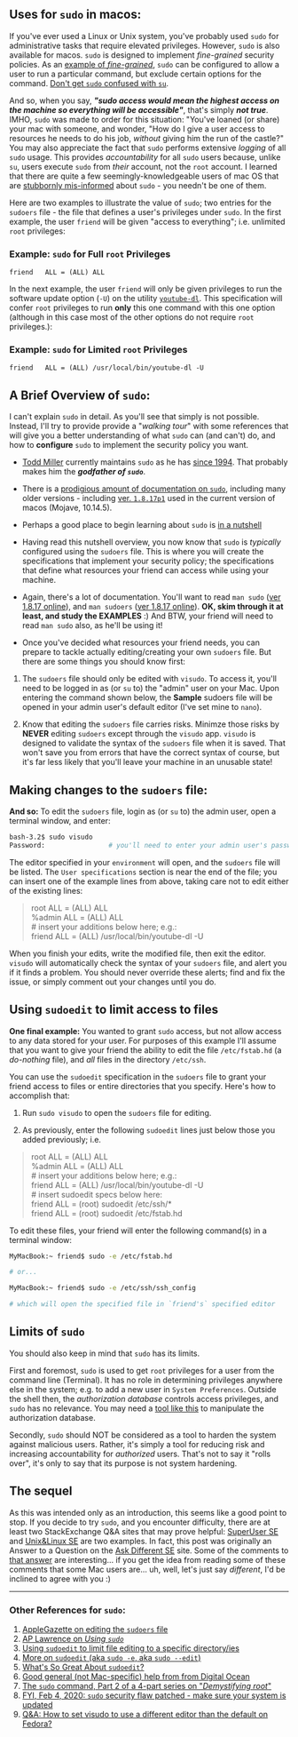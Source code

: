 ## Uses for `sudo` in macos:

If you've ever used a Linux or Unix system, you've probably used `sudo` for administrative tasks that require elevated privileges. However, `sudo` is also available for macos. `sudo` is designed to implement *fine-grained* security policies. As an [example of *fine-grained*](https://superuser.com/questions/167631/fine-grained-sudoers-configuration-allowed-commandline-arguments), `sudo` can be configured to allow a user to run a particular command, but exclude certain options for the command. [Don't get `sudo` confused with `su`](https://kb.iu.edu/d/amyi).

And so, when you say, ***"sudo access would mean the highest access on the machine so everything will be accessible"***, that's simply ***not true***. IMHO, `sudo` was made to order for this situation: "You've loaned (or share) your mac with someone, and wonder, "How do I give a user access to resources he needs to do his job, *without* giving him the run of the castle?" You may also appreciate the fact that `sudo` performs extensive *logging* of all `sudo` usage. This provides *accountability* for all `sudo` users because, unlike `su`, users execute `sudo` from *their* account, not the `root` account. I learned that there are quite a few seemingly-knowledgeable users of mac OS that are [stubbornly mis-informed](https://apple.stackexchange.com/a/360272/149366) about `sudo` - you needn't be one of them. 

Here are two examples to illustrate the value of `sudo`; two entries for the `sudoers` file - the file that defines a user's privileges under `sudo`. In the first example, the user `friend` will be given "access to everything"; i.e. unlimited `root` privileges: 

### Example: `sudo` for Full `root` Privileges

```
friend   ALL = (ALL) ALL  
```

In the next example, the user `friend` will only be given privileges to run the software update option (`-U`) on the utility [`youtube-dl`](https://ytdl-org.github.io/youtube-dl/index.html). This specification will confer `root` privileges to run **only** this one command with this one option (although in this case most of the other options do not require `root` privileges.): 

### Example: `sudo` for Limited `root` Privileges

```
friend   ALL = (ALL) /usr/local/bin/youtube-dl -U
```

## A Brief Overview of `sudo`: 

I can't explain `sudo` in detail. As you'll see that simply is not possible. Instead, I'll try to provide provide a "*walking tour*" with some references that will give you a better understanding of what `sudo` can (and can't) do, and how to **configure** `sudo` to implement the security policy you want. 

- [Todd Miller](https://www.sudo.ws/todd/todd.html) currently maintains `sudo` as he has [since 1994](https://en.wikipedia.org/wiki/Sudo#History). That probably makes him the ***godfather of `sudo`***.  

- There is a [prodigious amount of documentation on `sudo`](https://www.sudo.ws/), including many older versions - including [ver. `1.8.17p1`](https://www.sudo.ws/man.html) used in the current version of macos (Mojave, 10.14.5). 

- Perhaps a good place to begin learning about `sudo` is [in a nutshell](https://www.sudo.ws/intro.html) 

- Having read this nutshell overview, you now know that `sudo` is *typically* configured using the `sudoers` file. This is where you will create the specifications that implement your security policy; the specifications that define what resources your friend can access while using your machine. 

- Again, there's a lot of documentation. You'll want to read `man sudo` ([ver 1.8.17 online](https://www.sudo.ws/man/1.8.17/sudo.man.html)), and `man sudoers` ([ver 1.8.17 online](https://www.sudo.ws/man/1.8.17/sudoers.man.html)). **OK, skim through it at least, and study the EXAMPLES** :) And BTW, your friend will need to read `man sudo` also, as he'll be using it! 

- Once you've decided what resources your friend needs, you can prepare to tackle actually editing/creating your own `sudoers` file. But there are some things you should know first:  

1. The `sudoers` file should only be edited with `visudo`. To access it, you'll need to be logged in as (or `su` to) the "admin" user on your Mac. Upon entering the command shown below, the **Sample** sudoers file will be opened in your admin user's default editor (I've set mine to `nano`). 

2. Know that editing the `sudoers` file carries risks. Minimze those risks by **NEVER** editing `sudoers` except through the `visudo` app. `visudo` is designed to validate the syntax of the `sudoers` file when it is saved. That won't save you from errors that have the correct syntax of course, but it's far less likely that you'll leave your machine in an unusable state! 

## Making changes to the `sudoers` file:

**And so:** To edit the `sudoers` file, login as (or `su` to) the admin user, open a terminal window, and enter: 
```bash
bash-3.2$ sudo visudo
Password:                # you'll need to enter your admin user's password here
```

The editor specified in your `environment` will open, and the `sudoers` file will be listed. The `User specifications` section is near the end of the file; you can insert one of the example lines from above, taking care not to edit either of the existing lines: 

> root            ALL = (ALL) ALL  
> %admin          ALL = (ALL) ALL  
> \# insert your additions below here; e.g.:  
> friend   ALL = (ALL) /usr/local/bin/youtube-dl -U  

When you finish your edits, write the modified file, then exit the editor. `visudo` will automatically check the syntax of your `sudoers` file, and alert you if it finds a problem. You should never override these alerts; find and fix the issue, or simply comment out your changes until you do. 

## Using `sudoedit` to limit access to files 

**One final example:** You wanted to grant `sudo` access, but not allow access to any data stored for your user. For purposes of this example I'll assume that you want to give your friend the ability to edit the file `/etc/fstab.hd` (a *do-nothing* file), and *all* files in the directory `/etc/ssh`.

You can use the `sudoedit` specification in the `sudoers` file to grant your friend access to files or entire directories that you specify. Here's how to accomplish that: 

1. Run `sudo visudo` to open the `sudoers` file for editing. 

2. As previously, enter the following `sudoedit` lines just below those you added previously; i.e. 

> root            ALL = (ALL) ALL  
> %admin          ALL = (ALL) ALL  
> \# insert your additions below here; e.g.:  
> friend   ALL = (ALL) /usr/local/bin/youtube-dl -U  
> \# insert sudoedit specs below here:  
> friend          ALL = (root) sudoedit /etc/ssh/*  
> friend          ALL = (root) sudoedit /etc/fstab.hd   

To edit these files, your friend will enter the following command(s) in a terminal window: 

```bash 
MyMacBook:~ friend$ sudo -e /etc/fstab.hd  

# or...

MyMacBook:~ friend$ sudo -e /etc/ssh/ssh_config

# which will open the specified file in `friend's` specified editor
```
## Limits of `sudo`

You should also keep in mind that `sudo` has its limits. 

First and foremost, `sudo` is used to get  `root` privileges for a user from the command line (Terminal). It has no role in determining privileges anywhere else in the system; e.g. to add a new user in `System Preferences`. Outside the shell then, the *authorization database* controls access privileges, and `sudo` has no relevance. You may need a [tool like this](https://www.dssw.co.uk/authbuddy/) to manipulate the authorization database. 

Secondly, `sudo` should NOT be considered as a tool to harden the system against malicious users. Rather, it's simply a tool for reducing risk and increasing accountability for *authorized* users. That's not to say it "rolls over", it's only to say that its purpose is not system hardening. 

## The sequel

As this was intended only as an introduction, this seems like a good point to stop. If you decide to try `sudo`, and you encounter difficulty, there are at least two StackExchange Q&A sites that may prove helpful: [SuperUser SE](https://superuser.com/) and [Unix&Linux SE](https://unix.stackexchange.com/) are two examples. In fact, this post was originally an Answer to a Question on the [Ask Different SE](https://apple.stackexchange.com/) site. Some of the comments to [that answer](https://apple.stackexchange.com/a/360272/149366) are interesting... if you get the idea from reading some of these comments that some Mac users are... uh, well, let's just say *different*, I'd be inclined to agree with you :)

---------------------
### Other References for `sudo`: 

1. [AppleGazette on editing the `sudoers` file](https://www.applegazette.com/mac/pro-terminal-commands-how-and-why-to-edit-sudoers-on-macos/)   
2. [AP Lawrence on *Using `sudo`*](https://aplawrence.com/Basics/sudo.html)  
3. [Using `sudoedit` to limit file editing to a specific directory/ies](https://serverfault.com/a/206836/515728)  
4. [More on `sudoedit` (aka `sudo -e`, aka `sudo --edit`)](https://stackoverflow.com/a/22084506/5395338)  
5. [What's So Great About `sudoedit`?](http://www.wingtiplabs.com/blog/posts/2013/03/13/sudoedit/)  
6. [Good general (not Mac-specific) help from from Digital Ocean](https://www.digitalocean.com/community/tutorials/how-to-edit-the-sudoers-file-on-ubuntu-and-centos)  
7. [The `sudo` command, Part 2 of a 4-part series on "*Demystifying root*"](https://scriptingosx.com/2018/04/demystifying-root-on-macos-part-2-the-sudo-command/) 
8. [FYI, Feb 4, 2020: `sudo` security flaw patched - make sure your system is updated](https://arstechnica.com/information-technology/2020/02/serious-flaw-that-lurked-in-sudo-for-9-years-finally-gets-a-patch/) 
9. [Q&A: How to set visudo to use a different editor than the default on Fedora?](https://unix.stackexchange.com/questions/4408/how-to-set-visudo-to-use-a-different-editor-than-the-default-on-fedora) 

